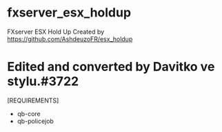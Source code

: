 # fxserver_esx_holdup
FXserver ESX Hold Up
Created by https://github.com/AshdeuzoFR/esx_holdup
# Edited and converted by Davitko ve stylu.#3722
[REQUIREMENTS]

  * qb-core
  * qb-policejob

